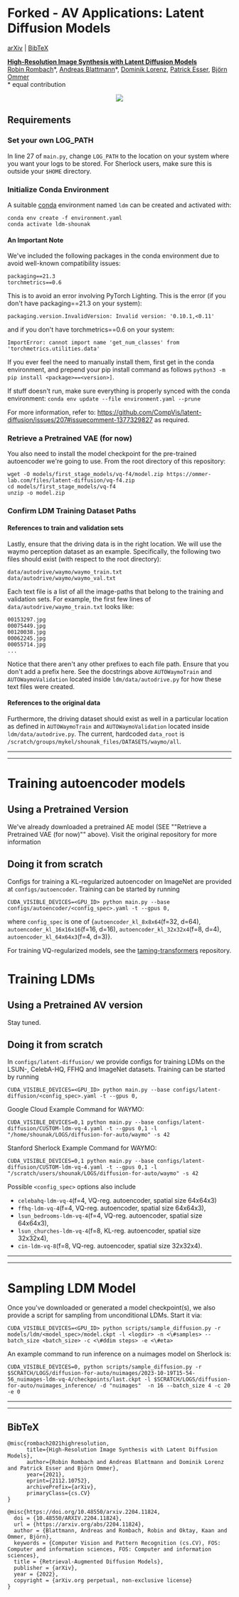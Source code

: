 # Forked - AV Applications: Latent Diffusion Models
[arXiv](https://arxiv.org/abs/2112.10752) | [BibTeX](#bibtex)

[**High-Resolution Image Synthesis with Latent Diffusion Models**](https://arxiv.org/abs/2112.10752)<br/>
[Robin Rombach](https://github.com/rromb)\*,
[Andreas Blattmann](https://github.com/ablattmann)\*,
[Dominik Lorenz](https://github.com/qp-qp)\,
[Patrick Esser](https://github.com/pesser),
[Björn Ommer](https://hci.iwr.uni-heidelberg.de/Staff/bommer)<br/>
\* equal contribution

<p align="center">
<img src=assets/modelfigure.png />
</p>

## Requirements

### Set your own LOG_PATH
In line 27 of ``main.py``, change ``LOG_PATH`` to the location on your system where you want your logs to be stored. For Sherlock users, make sure this is outside your ``$HOME`` directory.

### Initialize Conda Environment
A suitable [conda](https://conda.io/) environment named `ldm` can be created
and activated with:

```shell script
conda env create -f environment.yaml
conda activate ldm-shounak
```

#### An Important Note
We've included the following packages in the conda environment due to avoid well-known compatibility issues:
```shell script
packaging==21.3
torchmetrics==0.6
```
This is to avoid an error involving PyTorch Lighting.
This is the error (if you don't have packaging==21.3 on your system):
```
packaging.version.InvalidVersion: Invalid version: '0.10.1,<0.11'
```
and if you don't have torchmetrics==0.6 on your system:
```
ImportError: cannot import name 'get_num_classes' from 'torchmetrics.utilities.data'
```
If you ever feel the need to manually install them, first get in the conda environment, and prepend your pip install command as follows ``python3 -m pip install <package>==<version>]``.

If stuff doesn't run, make sure everything is properly synced with the conda environment:
```conda env update --file environment.yaml --prune```

For more information, refer to: <https://github.com/CompVis/latent-diffusion/issues/207#issuecomment-1377329827> as required.

### Retrieve a Pretrained VAE (for now)
You also need to install the model checkpoint for the pre-trained autoencoder we're going to use.
From the root directory of this repository:

```shell script
wget -O models/first_stage_models/vq-f4/model.zip https://ommer-lab.com/files/latent-diffusion/vq-f4.zip
cd models/first_stage_models/vq-f4
unzip -o model.zip
```

### Confirm LDM Training Dataset Paths
#### References to train and validation sets
Lastly, ensure that the driving data is in the right location. We will use the waymo perception dataset as an example. Specifically, the following two files should exist (with respect to the root directory):
```
data/autodrive/waymo/waymo_train.txt
data/autodrive/waymo/waymo_val.txt
```
Each text file is a list of all the image-paths that belong to the training and validation sets. For example, the first few lines of ``data/autodrive/waymo_train.txt`` looks like:
```
00153297.jpg
00075449.jpg
00120038.jpg
00062245.jpg
00055714.jpg
...
```
Notice that there aren't any other prefixes to each file path. Ensure that you don't add a prefix here. See the docstrings above ``AUTOWaymoTrain`` and ``AUTOWaymoValidation`` located inside ``ldm/data/autodrive.py`` for how these text files were created.

#### References to the original data
Furthermore, the driving dataset should exist as well in a particular location as defined in ``AUTOWaymoTrain`` and ``AUTOWaymoValidation`` located inside ``ldm/data/autodrive.py``.
The current, hardcoded ``data_root`` is 
```/scratch/groups/mykel/shounak_files/DATASETS/waymo/all```.

---
---

# Training autoencoder models
## Using a Pretrained Version
We've already downloaded a pretrained AE model (SEE ""Retrieve a Pretrained VAE (for now)"" above).
Visit the original repository for more information

## Doing it from scratch
Configs for training a KL-regularized autoencoder on ImageNet are provided at `configs/autoencoder`.
Training can be started by running
```
CUDA_VISIBLE_DEVICES=<GPU_ID> python main.py --base configs/autoencoder/<config_spec>.yaml -t --gpus 0,    
```
where `config_spec` is one of {`autoencoder_kl_8x8x64`(f=32, d=64), `autoencoder_kl_16x16x16`(f=16, d=16), 
`autoencoder_kl_32x32x4`(f=8, d=4), `autoencoder_kl_64x64x3`(f=4, d=3)}.

For training VQ-regularized models, see the [taming-transformers](https://github.com/CompVis/taming-transformers) 
repository.

# Training LDMs
## Using a Pretrained AV version
Stay tuned.

## Doing it from scratch
In ``configs/latent-diffusion/`` we provide configs for training LDMs on the LSUN-, CelebA-HQ, FFHQ and ImageNet datasets. 
Training can be started by running

```shell script
CUDA_VISIBLE_DEVICES=<GPU_ID> python main.py --base configs/latent-diffusion/<config_spec>.yaml -t --gpus 0,
``` 

Google Cloud Example Command for WAYMO:
```shell script
CUDA_VISIBLE_DEVICES=0,1 python main.py --base configs/latent-diffusion/CUSTOM-ldm-vq-4.yaml -t --gpus 0,1 -l "/home/shounak/LOGS/diffusion-for-auto/waymo" -s 42
```
Stanford Sherlock Example Command for WAYMO:
```shell script
CUDA_VISIBLE_DEVICES=0,1 python main.py --base configs/latent-diffusion/CUSTOM-ldm-vq-4.yaml -t --gpus 0,1 -l "/scratch/users/shounak/LOGS/diffusion-for-auto/waymo" -s 42
```

Possible ``<config_spec>`` options also include
- `celebahq-ldm-vq-4`(f=4, VQ-reg. autoencoder, spatial size 64x64x3)
- `ffhq-ldm-vq-4`(f=4, VQ-reg. autoencoder, spatial size 64x64x3),
- `lsun_bedrooms-ldm-vq-4`(f=4, VQ-reg. autoencoder, spatial size 64x64x3),
- `lsun_churches-ldm-vq-4`(f=8, KL-reg. autoencoder, spatial size 32x32x4),
- `cin-ldm-vq-8`(f=8, VQ-reg. autoencoder, spatial size 32x32x4).


---
---

# Sampling LDM Model

Once you've downloaded or generated a model checkpoint(s), we also provide a script for sampling from unconditional LDMs. Start it via:

```shell script
CUDA_VISIBLE_DEVICES=<GPU_ID> python scripts/sample_diffusion.py -r models/ldm/<model_spec>/model.ckpt -l <logdir> -n <\#samples> --batch_size <batch_size> -c <\#ddim steps> -e <\#eta> 
```

An example command to run inference on a nuimages model on Sherlock is:
```shell script
CUDA_VISIBLE_DEVICES=0, python scripts/sample_diffusion.py -r $SCRATCH/LOGS/diffusion-for-auto/nuimages/2023-10-19T15-54-56_nuimages-ldm-vq-4/checkpoints/last.ckpt -l $SCRATCH/LOGS/diffusion-for-auto/nuimages_inference/ -d "nuimages"  -n 16 --batch_size 4 -c 20 -e 0
```

---
---

## BibTeX

```
@misc{rombach2021highresolution,
      title={High-Resolution Image Synthesis with Latent Diffusion Models}, 
      author={Robin Rombach and Andreas Blattmann and Dominik Lorenz and Patrick Esser and Björn Ommer},
      year={2021},
      eprint={2112.10752},
      archivePrefix={arXiv},
      primaryClass={cs.CV}
}

@misc{https://doi.org/10.48550/arxiv.2204.11824,
  doi = {10.48550/ARXIV.2204.11824},
  url = {https://arxiv.org/abs/2204.11824},
  author = {Blattmann, Andreas and Rombach, Robin and Oktay, Kaan and Ommer, Björn},
  keywords = {Computer Vision and Pattern Recognition (cs.CV), FOS: Computer and information sciences, FOS: Computer and information sciences},
  title = {Retrieval-Augmented Diffusion Models},
  publisher = {arXiv},
  year = {2022},  
  copyright = {arXiv.org perpetual, non-exclusive license}
}


```


